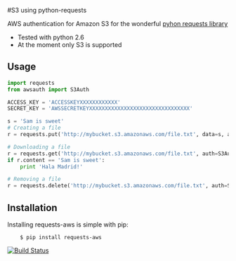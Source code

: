 #S3 using python-requests

AWS authentication for Amazon S3 for the wonderful [pyhon requests library](http://python-requests.org)

- Tested with python 2.6
- At the moment only S3 is supported

## Usage


```python
import requests
from awsauth import S3Auth

ACCESS_KEY = 'ACCESSKEYXXXXXXXXXXXX'
SECRET_KEY = 'AWSSECRETKEYXXXXXXXXXXXXXXXXXXXXXXXXXXXXXXXX'        

s = 'Sam is sweet'
# Creating a file
r = requests.put('http://mybucket.s3.amazonaws.com/file.txt', data=s, auth=S3Auth(ACCESS_KEY, SECRET_KEY))

# Downloading a file
r = requests.get('http://mybucket.s3.amazonaws.com/file.txt', auth=S3Auth(ACCESS_KEY, SECRET_KEY))
if r.content == 'Sam is sweet':
    print 'Hala Madrid!'

# Removing a file
r = requests.delete('http://mybucket.s3.amazonaws.com/file.txt', auth=S3Auth(ACCESS_KEY, SECRET_KEY))

```

## Installation
Installing requests-aws is simple with pip:

```
    $ pip install requests-aws
```

[![Build Status](https://travis-ci.org/tax/python-requests-aws.png?branch=master)](https://travis-ci.org/tax/python-requests-aws)